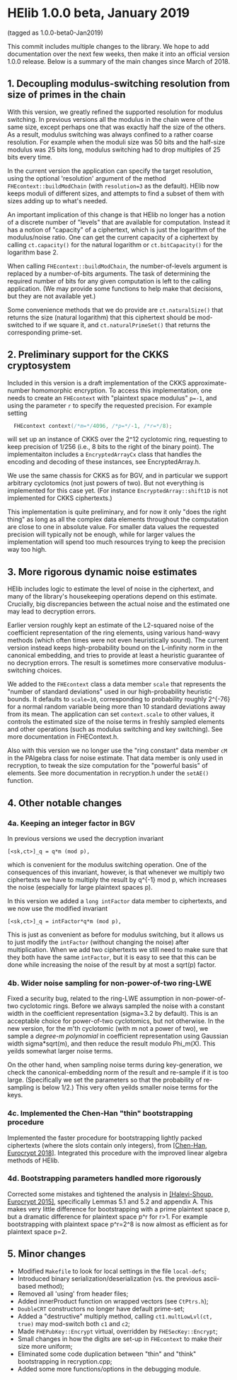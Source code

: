 HElib 1.0.0 beta, January 2019
===============================
(tagged as 1.0.0-beta0-Jan2019)
 
This commit includes multiple changes to the library. We hope to add documentation over the next few weeks, then make it into an official version 1.0.0 release. Below is a summary of the main changes since March of 2018.


## 1. Decoupling modulus-switching resolution from size of primes in the chain

With this version, we greatly refined the supported resolution for modulus switching. In previous versions all the modulus in the chain were of the same size, except perhaps one that was exactly half the size of the others. As a result, modulus switching was always confined to a rather coarse resolution. For example when the moduli size was 50 bits and the half-size modulus was 25 bits long, modulus switching had to drop multiples of 25 bits every time.

In the current version the application can specify the target resolution, using the optional 'resolution' argument of the method `FHEcontext::buildModChain` (with `resolution=3` as the default). HElib now keeps moduli of different sizes, and attempts to find a subset of them with sizes adding up to what's needed.

An important implication of this change is that HElib no longer has a notion of a discrete number of "levels" that are available for computation. Instead it has a notion of "capacity" of a ciphertext, which is just the logarithm of the modulus/noise ratio. One can get the current capacity of a ciphertext by calling `ct.capacity()` for the natural logarithm or `ct.bitCapacity()` for the logarithm base 2.

When calling `FHEcontext::buildModChain`, the number-of-levels argument is replaced by a number-of-bits arguments. The task of determining the required number of bits for any given computation is left to the calling application. (We may provide some functions to help make that decisions, but they are not available yet.)

Some convenience methods that we do provide are `ct.naturalSize()` that returns the size (natural logarithm) that this ciphertext should be mod-switched to if we square it, and `ct.naturalPrimeSet()` that returns the corresponding prime-set.


## 2. Preliminary support for the CKKS cryptosystem

Included in this version is a draft implementation of the CKKS approximate-number homomorphic encryption. To access this implementation, one needs to create an `FHEcontext` with "plaintext space modulus" `p=-1`, and using the parameter `r` to specify the requested precision. For example setting
```c++
  FHEcontext context(/*m=*/4096, /*p=*/-1, /*r=*/8);
```
will set up an instance of CKKS over the 2^12 cyclotomic ring, requesting to keep precision of 1/256 (i.e., 8 bits to the right of the binary point). The implementaiton includes a `EncryptedArrayCx` class that handles the encoding and decoding of these instances, see EncryptedArray.h.

We use the same chassis for CKKS as for BGV, and in particular we support arbitrary cyclotomics (not just powers of two). But not everything is implemented for this case yet. (For instance `EncryptedArray::shift1D` is not implemented for CKKS ciphertexts.)

This implementation is quite preliminary, and for now it only "does the right thing" as long as all the complex data elements throughout the computation are close to one in absolute value. For smaller data values the requested precision will typically not be enough, while for larger values the implementation will spend too much resources trying to keep the precision way too high.


## 3. More rigorous dynamic noise estimates

HElib includes logic to estimate the level of noise in the ciphertext, and many of the library's housekeeping operations depend on this estimate. Crucially, big discrepancies between the actual noise and the estimated one may lead to decryption errors.

Earlier version roughly kept an estimate of the L2-squared noise of the coefficient representation of the ring elements, using various hand-wavy methods (which often times were not even heuristically sound). The current version instead keeps high-probability bound on the L-infinity norm in the canonical embedding, and tries to provide at least a heuristic guarantee of no decryption errors. The result is sometimes more conservative modulus-switching choices.

We added to the `FHEcontext` class a data member `scale` that represents the "number of standard deviations" used in our high-probability heuristic bounds. It defaults to `scale=10`, corresponding to probability roughly 2^{-76} for a normal random variable being more than 10 standard deviations away from its mean. The application can set `context.scale` to other values, it controls the estimated size of the noise terms in freshly sampled elements and other operations (such as modulus switching and key switching). See more documentation in FHEContext.h.

Also with this version we no longer use the "ring constant" data member `cM` in the PAlgebra class for noise estimate. That data member is only used in recryption, to tweak the size computation for the "powerful basis" of elements. See more documentation in recryption.h under the `setAE()` function.


## 4. Other notable changes

### 4a. Keeping an integer factor in BGV
In previous versions we used the decryption invariant

    [<sk,ct>]_q = q*m (mod p),

which is convenient for the modulus switching operation. One of the consequences of this invariant, however, is that whenever we multiply two ciphertexts we have to multiply the result by q^{-1} mod p, which increases the noise (especially for large plaintext spaces p).

In this version we added a `long intFactor` data member to ciphertexts, and we now use the modified invariant

    [<sk,ct>]_q = intFactor*q*m (mod p),

This is just as convenient as before for modulus switching, but it allows us to just modify the `intFactor` (without changing the noise) after multiplication. When we add two ciphertexts we still need to make sure that they both have the same `intFactor`, but it is easy to see that this can be done while increasing the noise of the result by at most a sqrt(p) factor.

### 4b. Wider noise sampling for non-power-of-two ring-LWE
Fixed a security bug, related to the ring-LWE assumption in non-power-of-two cyclotomic rings. Before we always sampled the noise with a constant width in the coefficient representation (sigma=3.2 by default). This is an acceptable choice for power-of-two cyclotomics, but not otherwise. In the new version, for the m'th cyclotomic (with m not a power of two), we sample a *degree-m polynomial* in coefficient representation using Gaussian width sigma*sqrt(m), and then reduce the result modulo Phi_m(X). This yeilds somewhat larger noise terms.

On the other hand, when sampling noise terms during key-generation, we check the canonical-embedding norm of the result and re-sample if it is too large. (Specifically we set the parameters so that the probability of re-sampling is below 1/2.) This very often yeilds smaller noise terms for the keys.

### 4c. Implemented the Chen-Han "thin" bootstrapping procedure
Implemented the faster procedure for bootstrapping lightly packed ciphertexts (where the slots contain only integers), from [[Chen-Han, Eurocrypt 2018]](https://ia.cr/2018/067). Integrated this procedure with the improved linear algebra methods of HElib.

### 4d. Bootstrapping parameters handled more rigorously
Corrected some mistakes and tightened the analysis in [[Halevi-Shoup, Eurocrypt 2015]](https://ia.cr/2014/873), specifically Lemmas 5.1 and 5.2 and appendix A. This makes very little difference for bootstrapping with a prime plaintext space p, but a dramatic difference for plaintext space p^r for r>1. For example bootstrapping with plaintext space p^r=2^8 is now almost as efficient as for plaintext space p=2.

## 5. Minor changes
* Modified `Makefile` to look for local settings in the file `local-defs`;
* Introduced binary serialization/deserialization (vs. the previous ascii-based method);
* Removed all 'using' from header files;
* Added innerProduct function on wrapped vectors (see `CtPtrs.h`);
* `DoubleCRT` constructors no longer have default prime-set;
* Added a "destructive" multiply method, calling `ct1.multLowLvl(ct, true)` may mod-switch both `c1` and `c2`;
* Made `FHEPubKey::Encrypt` virtual, overridden by `FHESecKey::Encrypt`;
* Small changes in how the digits are set-up in `FHEcontext` to make their size more uniform;
* Eliminated some code duplication between "thin" and "think" bootstrapping in recryption.cpp;
* Added some more functions/options in the debugging module.
